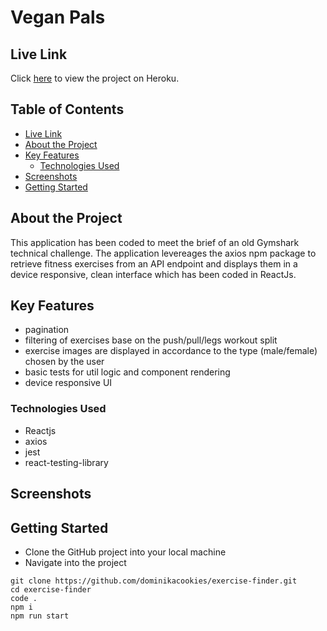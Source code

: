 <h1>Vegan Pals</h1>

## Live Link

Click [here](https://stormy-stream-13655.herokuapp.com/) to view the project on Heroku.

<h2> Table of Contents </h2>

- [Live Link](#live-link)
- [About the Project](#about-the-project)
- [Key Features](#key-features)
  - [Technologies Used](#technologies-used)
- [Screenshots](#screenshots)
- [Getting Started](#getting-started)

## About the Project

This application has been coded to meet the brief of an old Gymshark technical challenge.
The application levereages the axios npm package to retrieve fitness exercises from an API endpoint and displays them in a device responsive, clean interface which has been coded in ReactJs.

## Key Features

- pagination
- filtering of exercises base on the push/pull/legs workout split
- exercise images are displayed in accordance to the type (male/female) chosen by the user
- basic tests for util logic and component rendering
- device responsive UI

### Technologies Used

- Reactjs
- axios
- jest
- react-testing-library

## Screenshots

## Getting Started

- Clone the GitHub project into your local machine
- Navigate into the project

```
git clone https://github.com/dominikacookies/exercise-finder.git
cd exercise-finder
code .
npm i
npm run start
```
